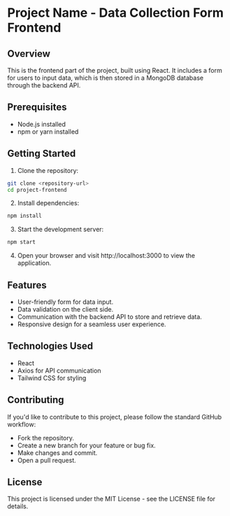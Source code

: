 # Project Name - Data Collection Form Frontend

## Overview

This is the frontend part of the project, built using React. It includes a form for users to input data, which is then stored in a MongoDB database through the backend API.

## Prerequisites

- Node.js installed
- npm or yarn installed

## Getting Started

1. Clone the repository:

```bash
git clone <repository-url>
cd project-frontend
```
2. Install dependencies:
```bash
npm install
```

3. Start the development server:

```bash
npm start
```

4. Open your browser and visit http://localhost:3000 to view the application.

## Features
- User-friendly form for data input.
- Data validation on the client side.
- Communication with the backend API to store and retrieve data.
- Responsive design for a seamless user experience.

## Technologies Used
- React
- Axios for API communication
- Tailwind CSS for styling

## Contributing
If you'd like to contribute to this project, please follow the standard GitHub workflow:
- Fork the repository.
- Create a new branch for your feature or bug fix.
- Make changes and commit.
- Open a pull request.

## License
This project is licensed under the MIT License - see the LICENSE file for details.